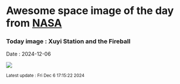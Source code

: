 
# Awesome space image of the day from [NASA](https://api.nasa.gov/)

### Today image : Xuyi Station and the Fireball
Date : 2024-12-06

![](https://apod.nasa.gov/apod/image/2412/PurpleMountainObservatoryXuYiStationFireball1024.jpg)

<small>Latest update : Fri Dec  6 17:15:22 2024</small>
        